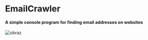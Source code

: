 # EmailCrawler
#### A simple console program for finding email addresses on websites
![obraz](https://user-images.githubusercontent.com/103195280/162314751-9a970ecc-df70-458a-ad18-c8a6d6eb4ce9.png)
